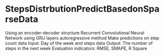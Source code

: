 # StepsDistrbutionPredictBasedonSparseData
Using an encoder-decoder structure Recurrent Convolutional Neural Network using GRU layers autoregressive method Make predictions on step count data Input: Day of the week and steps data Output: The number of steps in the next week Evaluation indicators: RMSE, SMAPE, R Square
